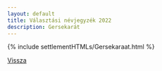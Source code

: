 ```yaml
---
layout: default
title: Választási névjegyzék 2022
description: Gersekarát
---
```


{% include settlementHTMLs/Gersekaraat.html %}

[Vissza](../)
